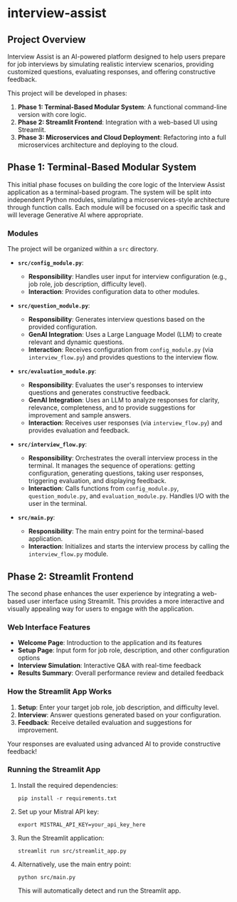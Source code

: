 # interview-assist

## Project Overview
Interview Assist is an AI-powered platform designed to help users prepare for job interviews by simulating realistic interview scenarios, providing customized questions, evaluating responses, and offering constructive feedback.

This project will be developed in phases:
1.  **Phase 1: Terminal-Based Modular System**: A functional command-line version with core logic.
2.  **Phase 2: Streamlit Frontend**: Integration with a web-based UI using Streamlit.
3.  **Phase 3: Microservices and Cloud Deployment**: Refactoring into a full microservices architecture and deploying to the cloud.

## Phase 1: Terminal-Based Modular System

This initial phase focuses on building the core logic of the Interview Assist application as a terminal-based program. The system will be split into independent Python modules, simulating a microservices-style architecture through function calls. Each module will be focused on a specific task and will leverage Generative AI where appropriate.

### Modules

The project will be organized within a `src` directory.

*   **`src/config_module.py`**:
    *   **Responsibility**: Handles user input for interview configuration (e.g., job role, job description, difficulty level).
    *   **Interaction**: Provides configuration data to other modules.

*   **`src/question_module.py`**:
    *   **Responsibility**: Generates interview questions based on the provided configuration.
    *   **GenAI Integration**: Uses a Large Language Model (LLM) to create relevant and dynamic questions.
    *   **Interaction**: Receives configuration from `config_module.py` (via `interview_flow.py`) and provides questions to the interview flow.

*   **`src/evaluation_module.py`**:
    *   **Responsibility**: Evaluates the user's responses to interview questions and generates constructive feedback.
    *   **GenAI Integration**: Uses an LLM to analyze responses for clarity, relevance, completeness, and to provide suggestions for improvement and sample answers.
    *   **Interaction**: Receives user responses (via `interview_flow.py`) and provides evaluation and feedback.

*   **`src/interview_flow.py`**:
    *   **Responsibility**: Orchestrates the overall interview process in the terminal. It manages the sequence of operations: getting configuration, generating questions, taking user responses, triggering evaluation, and displaying feedback.
    *   **Interaction**: Calls functions from `config_module.py`, `question_module.py`, and `evaluation_module.py`. Handles I/O with the user in the terminal.

*   **`src/main.py`**:
    *   **Responsibility**: The main entry point for the terminal-based application.
    *   **Interaction**: Initializes and starts the interview process by calling the `interview_flow.py` module.

## Phase 2: Streamlit Frontend

The second phase enhances the user experience by integrating a web-based user interface using Streamlit. This provides a more interactive and visually appealing way for users to engage with the application.

### Web Interface Features

* **Welcome Page**: Introduction to the application and its features
* **Setup Page**: Input form for job role, description, and other configuration options
* **Interview Simulation**: Interactive Q&A with real-time feedback
* **Results Summary**: Overall performance review and detailed feedback

### How the Streamlit App Works

1.  **Setup**: Enter your target job role, job description, and difficulty level.
2.  **Interview**: Answer questions generated based on your configuration.
3.  **Feedback**: Receive detailed evaluation and suggestions for improvement.

Your responses are evaluated using advanced AI to provide constructive feedback!

### Running the Streamlit App

1. Install the required dependencies:
   ```
   pip install -r requirements.txt
   ```

2. Set up your Mistral API key:
   ```
   export MISTRAL_API_KEY=your_api_key_here
   ```

3. Run the Streamlit application:
   ```
   streamlit run src/streamlit_app.py
   ```

4. Alternatively, use the main entry point:
   ```
   python src/main.py
   ```
   This will automatically detect and run the Streamlit app.